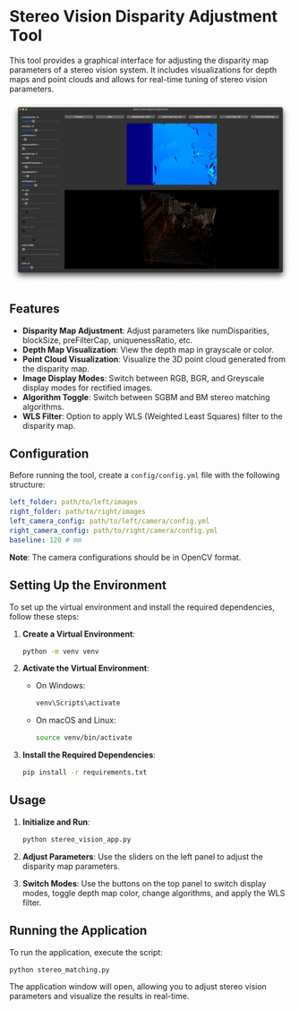 
# Stereo Vision Disparity Adjustment Tool

This tool provides a graphical interface for adjusting the disparity map parameters of a stereo vision system. It includes visualizations for depth maps and point clouds and allows for real-time tuning of stereo vision parameters.

![Stereo Matching Tool](assets/stereo_matching_tool.png)

## Features

- **Disparity Map Adjustment**: Adjust parameters like numDisparities, blockSize, preFilterCap, uniquenessRatio, etc.
- **Depth Map Visualization**: View the depth map in grayscale or color.
- **Point Cloud Visualization**: Visualize the 3D point cloud generated from the disparity map.
- **Image Display Modes**: Switch between RGB, BGR, and Greyscale display modes for rectified images.
- **Algorithm Toggle**: Switch between SGBM and BM stereo matching algorithms.
- **WLS Filter**: Option to apply WLS (Weighted Least Squares) filter to the disparity map.

## Configuration

Before running the tool, create a `config/config.yml` file with the following structure:

```yaml
left_folder: path/to/left/images
right_folder: path/to/right/images
left_camera_config: path/to/left/camera/config.yml
right_camera_config: path/to/right/camera/config.yml
baseline: 120 # mm
```

**Note**: The camera configurations should be in OpenCV format.

## Setting Up the Environment

To set up the virtual environment and install the required dependencies, follow these steps:

1. **Create a Virtual Environment**:

    ```bash
    python -m venv venv
    ```

2. **Activate the Virtual Environment**:
    - On Windows:

        ```bash
        venv\Scripts\activate
        ```

    - On macOS and Linux:

        ```bash
        source venv/bin/activate
        ```

3. **Install the Required Dependencies**:

    ```bash
    pip install -r requirements.txt
    ```

## Usage

1. **Initialize and Run**:

    ```bash
    python stereo_vision_app.py
    ```

2. **Adjust Parameters**: Use the sliders on the left panel to adjust the disparity map parameters.
3. **Switch Modes**: Use the buttons on the top panel to switch display modes, toggle depth map color, change algorithms, and apply the WLS filter.

## Running the Application

To run the application, execute the script:

```bash
python stereo_matching.py
```

The application window will open, allowing you to adjust stereo vision parameters and visualize the results in real-time.
